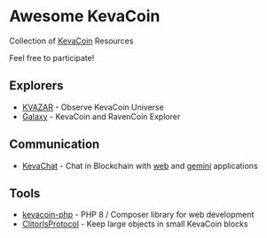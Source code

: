 # Awesome KevaCoin

Collection of [KevaCoin](https://github.com/kevacoin-project) Resources

Feel free to participate!

## Explorers

* [KVAZAR](https://github.com/kvazar-network) - Observe KevaCoin Universe
* [Galaxy](https://github.com/kawww/galaxy) - KevaCoin and RavenCoin Explorer
  
## Communication

* [KevaChat](https://github.com/kevachat) - Chat in Blockchain with [web](https://github.com/kevachat/webapp) and [gemini](https://github.com/kevachat/geminiapp) applications

## Tools

* [kevacoin-php](https://github.com/kevachat/kevacoin-php) - PHP 8 / Composer library for web development
* [ClitorIsProtocol](https://github.com/clitor-is-protocol) - Keep large objects in small KevaCoin blocks
